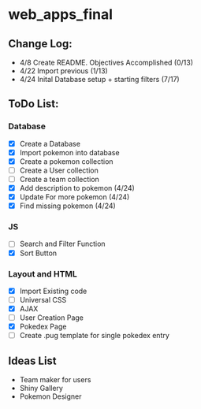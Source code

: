 # web_apps_final  

## Change Log:
- 4/8 Create README. Objectives Accomplished (0/13)
- 4/22 Import previous (1/13)
- 4/24 Inital Database setup + starting filters (7/17)

## ToDo List:
### Database
- [x] Create a Database
- [x] Import pokemon into database
- [x] Create a pokemon collection
- [ ] Create a User collection
- [ ] Create a team collection
- [x] Add description to pokemon (4/24)
- [x] Update For more pokemon (4/24)
- [x] Find missing pokemon (4/24)

### JS
- [ ] Search and Filter Function
- [x] Sort Button
      
### Layout and HTML
- [x] Import Existing code
- [ ] Universal CSS
- [x] AJAX
- [ ] User Creation Page
- [x] Pokedex Page
- [ ] Create .pug template for single pokedex entry

## Ideas List
 - Team maker for users
 - Shiny Gallery
 - Pokemon Designer
